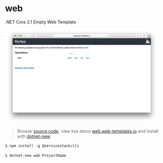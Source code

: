# web

.NET Core 2.1 Empty Web Template

[![](https://raw.githubusercontent.com/ServiceStack/Assets/master/csharp-templates/web.png)](http://web.web-templates.io/)

> Browse [source code](https://github.com/NetCoreTemplates/web), view live demo [web.web-templates.io](http://web.web-templates.io) and install with [dotnet-new](http://docs.servicestack.net/dotnet-new):

    $ npm install -g @servicestack/cli

    $ dotnet-new web ProjectName


